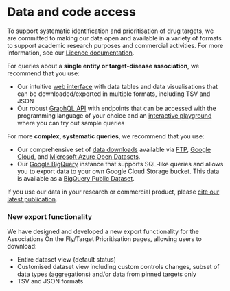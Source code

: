 # Data and code access

To support systematic identification and prioritisation of drug targets, we are committed to making our data open and available in a variety of formats to support academic research purposes and commercial activities. For more information, see our [Licence documentation](../licence/).

For queries about a **single entity or target-disease association**, we recommend that you use:

* Our intuitive [web interface](../web-interface.md) with data tables and data visualisations that can be downloaded/exported in multiple formats, including TSV and JSON
* Our robust [GraphQL API](graphql-api.md) with endpoints that can be accessed with the programming language of your choice and an [interactive playground](http://api.platform.opentargets.org/api/v4/graphql/browser) where you can try out sample queries

For more **complex, systematic queries**, we recommend that you use:

* Our comprehensive set of [data downloads](https://platform.opentargets.org/downloads) available via [FTP](https://ftp.ebi.ac.uk/pub/databases/opentargets/platform/), [Google Cloud](https://console.cloud.google.com/marketplace/product/bigquery-public-data/open-targets-platform?project=open-targets-genetics\&inv=1\&invt=Abwwaw), and [Microsoft Azure Open Datasets](https://learn.microsoft.com/en-us/azure/open-datasets/dataset-open-targets).
* Our [Google BigQuery](google-bigquery.md) instance that supports SQL-like queries and allows you to export data to your own Google Cloud Storage bucket. This data is available as a [BigQuery Public Dataset](https://cloud.google.com/bigquery/public-data).

If you use our data in your research or commercial product, please [cite our latest publication](../citation.md).

### New export functionality

We have designed and developed a new export functionality for the Associations On the Fly/Target Prioritisation pages, allowing users to download:

* Entire dataset view (default status)
* Customised dataset view including custom controls changes, subset of data types (aggregations) and/or data from pinned targets only
* TSV and JSON formats
